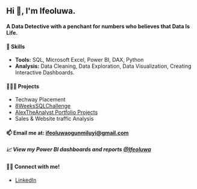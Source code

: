 ## Hi 👋, I'm Ifeoluwa.
<!--
**ifeoluwa-23/ifeoluwa-23** is a ✨ _special_ ✨ repository because its `README.md` (this file) appears on your GitHub profile.
-->
#### A Data Detective with a penchant for numbers who believes that Data Is Life.

#### 📌 Skills
- **Tools:** SQL, Microsoft Excel, Power BI, DAX, Python
- **Analysis:** Data Cleaning, Data Exploration, Data Visualization, Creating Interactive Dashboards.
#### 👩🏽‍💻 Projects
- Techway Placement
- [8WeeksSQLChallenge](https://github.com/ifeoluwa-23/8WeeksSQLChallenge)
- [AlexTheAnalyst Portfolio Projects](https://github.com/ifeoluwa-23/AlexTheAnalyst-Portfolio-Projects)
- Sales & Website traffic Analysis
#### 📫 Email me at: ifeoluwaogunmiluyi@gmail.com
##### :chart_with_upwards_trend: View my Power BI dashboards and reports [@Ifeoluwa](https://app.powerbi.com/groups/d6bcd25c-dd72-4f13-9883-203d87c14051/list)
#### 🤝🏽 Connect with me!
 - [LinkedIn](https://www.linkedin.com/in/ifeoluwa-ogunmiluyi)

